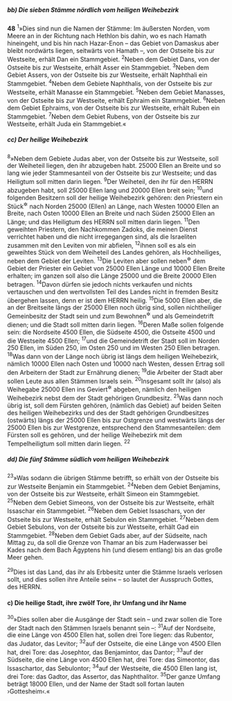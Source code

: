 ##### bb) Die sieben Stämme nördlich vom heiligen Weihebezirk

__48__
<sup>1</sup>»Dies sind nun die Namen der Stämme: Im äußersten Norden, vom Meere an in der Richtung nach Hethlon bis dahin, wo es nach Hamath hineingeht, und bis hin nach Hazar-Enon – das Gebiet von Damaskus aber bleibt nordwärts liegen, seitwärts von Hamath –, von der Ostseite bis zur Westseite, erhält Dan ein Stammgebiet.
<sup>2</sup>Neben dem Gebiet Dans, von der Ostseite bis zur Westseite, erhält Asser ein Stammgebiet.
<sup>3</sup>Neben dem Gebiet Assers, von der Ostseite bis zur Westseite, erhält Naphthali ein Stammgebiet.
<sup>4</sup>Neben dem Gebiete Naphthalis, von der Ostseite bis zur Westseite, erhält Manasse ein Stammgebiet.
<sup>5</sup>Neben dem Gebiet Manasses, von der Ostseite bis zur Westseite, erhält Ephraim ein Stammgebiet.
<sup>6</sup>Neben dem Gebiet Ephraims, von der Ostseite bis zur Westseite, erhält Ruben ein Stammgebiet.
<sup>7</sup>Neben dem Gebiet Rubens, von der Ostseite bis zur Westseite, erhält Juda ein Stammgebiet.«

##### cc) Der heilige Weihebezirk

<sup>8</sup>»Neben dem Gebiete Judas aber, von der Ostseite bis zur Westseite, soll der Weiheteil liegen, den ihr abzugeben habt. 25000 Ellen an Breite und so lang wie jeder Stammesanteil von der Ostseite bis zur Westseite; und das Heiligtum soll mitten darin liegen.
<sup>9</sup>Der Weiheteil, den ihr für den HERRN abzugeben habt, soll 25000 Ellen lang und 20000 Ellen breit sein;
<sup>10</sup>und folgenden Besitzern soll der heilige Weihebezirk gehören: den Priestern ein Stück<sup title="oder: Gebiet">&#x2732;</sup> nach Norden 25000 (Ellen) an Länge, nach Westen 10000 Ellen an Breite, nach Osten 10000 Ellen an Breite und nach Süden 25000 Ellen an Länge; und das Heiligtum des HERRN soll mitten darin liegen.
<sup>11</sup>Den geweihten Priestern, den Nachkommen Zadoks, die meinen Dienst verrichtet haben und die nicht irregegangen sind, als die Israeliten zusammen mit den Leviten von mir abfielen,
<sup>12</sup>ihnen soll es als ein geweihtes Stück von dem Weiheteil des Landes gehören, als Hochheiliges, neben dem Gebiet der Leviten.
<sup>13</sup>Die Leviten aber sollen neben<sup title="oder: entsprechend">&#x2732;</sup> dem Gebiet der Priester ein Gebiet von 25000 Ellen Länge und 10000 Ellen Breite erhalten; im ganzen soll also die Länge 25000 und die Breite 20000 Ellen betragen.
<sup>14</sup>Davon dürfen sie jedoch nichts verkaufen und nichts vertauschen und den wertvollsten Teil des Landes nicht in fremden Besitz übergehen lassen, denn er ist dem HERRN heilig.
<sup>15</sup>Die 5000 Ellen aber, die an der Breitseite längs der 25000 Ellen noch übrig sind, sollen nichtheiliger Gemeinbesitz der Stadt sein und zum Bewohnen<sup title="= Bauplätzen">&#x2732;</sup> und als Gemeindetrift dienen; und die Stadt soll mitten darin liegen.
<sup>16</sup>Deren Maße sollen folgende sein: die Nordseite 4500 Ellen, die Südseite 4500, die Ostseite 4500 und die Westseite 4500 Ellen;
<sup>17</sup>und die Gemeindetrift der Stadt soll im Norden 250 Ellen, im Süden 250, im Osten 250 und im Westen 250 Ellen betragen.
<sup>18</sup>Was dann von der Länge noch übrig ist längs dem heiligen Weihebezirk, nämlich 10000 Ellen nach Osten und 10000 nach Westen, dessen Ertrag soll den Arbeitern der Stadt zur Ernährung dienen;
<sup>19</sup>die Arbeiter der Stadt aber sollen Leute aus allen Stämmen Israels sein.
<sup>20</sup>Insgesamt sollt ihr (also) als Weihegabe 25000 Ellen ins Geviert<sup title="= in Form eines Quadrates">&#x2732;</sup> abgeben, nämlich den heiligen Weihebezirk nebst dem der Stadt gehörigen Grundbesitz.
<sup>21</sup>Was dann noch übrig ist, soll dem Fürsten gehören, (nämlich das Gebiet) auf beiden Seiten des heiligen Weihebezirks und des der Stadt gehörigen Grundbesitzes (ostwärts) längs der 25000 Ellen bis zur Ostgrenze und westwärts längs der 25000 Ellen bis zur Westgrenze, entsprechend den Stammesanteilen: dem Fürsten soll es gehören, und der heilige Weihebezirk mit dem Tempelheiligtum soll mitten darin liegen.
<sup>22</sup>

##### dd) Die fünf Stämme südlich vom heiligen Weihebezirk

<sup>23</sup>»Was sodann die übrigen Stämme betrifft, so erhält von der Ostseite bis zur Westseite Benjamin ein Stammgebiet.
<sup>24</sup>Neben dem Gebiet Benjamins, von der Ostseite bis zur Westseite, erhält Simeon ein Stammgebiet.
<sup>25</sup>Neben dem Gebiet Simeons, von der Ostseite bis zur Westseite, erhält Issaschar ein Stammgebiet.
<sup>26</sup>Neben dem Gebiet Issaschars, von der Ostseite bis zur Westseite, erhält Sebulon ein Stammgebiet.
<sup>27</sup>Neben dem Gebiet Sebulons, von der Ostseite bis zur Westseite, erhält Gad ein Stammgebiet.
<sup>28</sup>Neben dem Gebiet Gads aber, auf der Südseite, nach Mittag zu, da soll die Grenze von Thamar an bis zum Haderwasser bei Kades nach dem Bach Ägyptens hin (und diesem entlang) bis an das große Meer gehen.

<sup>29</sup>Dies ist das Land, das ihr als Erbbesitz unter die Stämme Israels verlosen sollt, und dies sollen ihre Anteile sein« – so lautet der Ausspruch Gottes, des HERRN.

#### c) Die heilige Stadt, ihre zwölf Tore, ihr Umfang und ihr Name

<sup>30</sup>»Dies sollen aber die Ausgänge der Stadt sein – und zwar sollen die Tore der Stadt nach den Stämmen Israels benannt sein –:
<sup>31</sup>Auf der Nordseite, die eine Länge von 4500 Ellen hat, sollen drei Tore liegen: das Rubentor, das Judator, das Levitor;
<sup>32</sup>auf der Ostseite, die eine Länge von 4500 Ellen hat, drei Tore: das Josephtor, das Benjamintor, das Dantor;
<sup>33</sup>auf der Südseite, die eine Länge von 4500 Ellen hat, drei Tore: das Simeontor, das Issaschartor, das Sebulontor;
<sup>34</sup>auf der Westseite, die 4500 Ellen lang ist, drei Tore: das Gadtor, das Assertor, das Naphthalitor.
<sup>35</sup>Der ganze Umfang beträgt 18000 Ellen, und der Name der Stadt soll fortan lauten ›Gottesheim‹.«